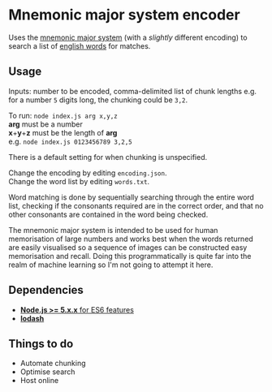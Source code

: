 # Mnemonic major system encoder

Uses the [mnemonic major system](https://en.wikipedia.org/wiki/Mnemonic_major_system) (with a _slightly_ different encoding) to search a list of [english words](https://github.com/dwyl/english-words) for matches.

## Usage

Inputs: number to be encoded, comma-delimited list of chunk lengths e.g. for a number `5` digits long, the chunking could be `3,2`.

To run: `node index.js arg x,y,z`  
**arg** must be a number  
**x**+**y**+**z** must be the length of **arg**  
e.g. `node index.js 0123456789 3,2,5`  

There is a default setting for when chunking is unspecified.

Change the encoding by editing `encoding.json`.  
Change the word list by editing `words.txt`.  

Word matching is done by sequentially searching through the entire word list, checking if the consonants required are in the correct order, and that no other consonants are contained in the word being checked.

The mnemonic major system is intended to be used for human memorisation of large numbers and  works best when the words returned are easily visualised so a sequence of images can be constructed easy memorisation and recall. Doing this programmatically is quite far into the realm of machine learning so I'm not going to attempt it here. 

## Dependencies

* [**Node.js >= 5.x.x** for ES6 features](https://nodejs.org/en/docs/es6/)
* [**lodash**](https://lodash.com/)

## Things to do
* Automate chunking 
* Optimise search
* Host online 

